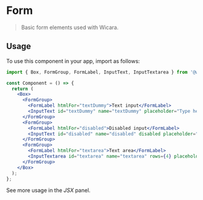 # Form

> Basic form elements used with Wicara.

## Usage

To use this component in your app, import as follows:

```jsx
import { Box, FormGroup, FormLabel, InputText, InputTextarea } from '@wicara/core';

const Component = () => {
  return (
    <Box>
      <FormGroup>
        <FormLabel htmlFor="textDummy">Text input</FormLabel>
        <InputText id="textDummy" name="textDummy" placeholder="Type here..." />
      </FormGroup>
      <FormGroup>
        <FormLabel htmlFor="disabled">Disabled input</FormLabel>
        <InputText id="disabled" name="disabled" disabled placeholder="Can't touch this" />
      </FormGroup>
      <FormGroup>
        <FormLabel htmlFor="textarea">Text area</FormLabel>
        <InputTextarea id="textarea" name="textarea" rows={4} placeholder="Type here..." />
      </FormGroup>
    </Box>
  );
};
```

See more usage in the _JSX_ panel.
